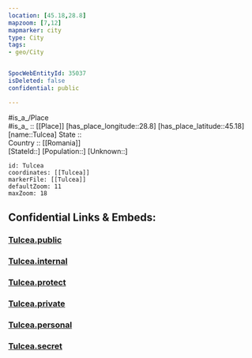 ```yaml
---
location: [45.18,28.8] 
mapzoom: [7,12] 
mapmarker: city 
type: City
tags:
- geo/City


SpocWebEntityId: 35037
isDeleted: false
confidential: public

---
```

#is_a_/Place  
#is_a_ :: [[Place]] 
[has_place_longitude::28.8] 
[has_place_latitude::45.18] 
[name::Tulcea] 
State ::  
Country :: [[Romania]]  
[StateId::] 
[Population::] 
[Unknown::] 


```leaflet
id: Tulcea
coordinates: [[Tulcea]] 
markerFile: [[Tulcea]] 
defaultZoom: 11 
maxZoom: 18
```


## Confidential Links & Embeds: 

### [Tulcea.public](/_public/\Earth\Continent\Europe\Europe~East\Romania\Regions~Romania\Romania~Sud-Est\Tulcea\CityTulcea.public.md) 

### [Tulcea.internal](/_internal/\Earth\Continent\Europe\Europe~East\Romania\Regions~Romania\Romania~Sud-Est\Tulcea\CityTulcea.internal.md) 

### [Tulcea.protect](/_protect/\Earth\Continent\Europe\Europe~East\Romania\Regions~Romania\Romania~Sud-Est\Tulcea\CityTulcea.protect.md) 

### [Tulcea.private](/_private/\Earth\Continent\Europe\Europe~East\Romania\Regions~Romania\Romania~Sud-Est\Tulcea\CityTulcea.private.md) 

### [Tulcea.personal](/_personal/\Earth\Continent\Europe\Europe~East\Romania\Regions~Romania\Romania~Sud-Est\Tulcea\CityTulcea.personal.md) 

### [Tulcea.secret](/_secret/\Earth\Continent\Europe\Europe~East\Romania\Regions~Romania\Romania~Sud-Est\Tulcea\CityTulcea.secret.md)

